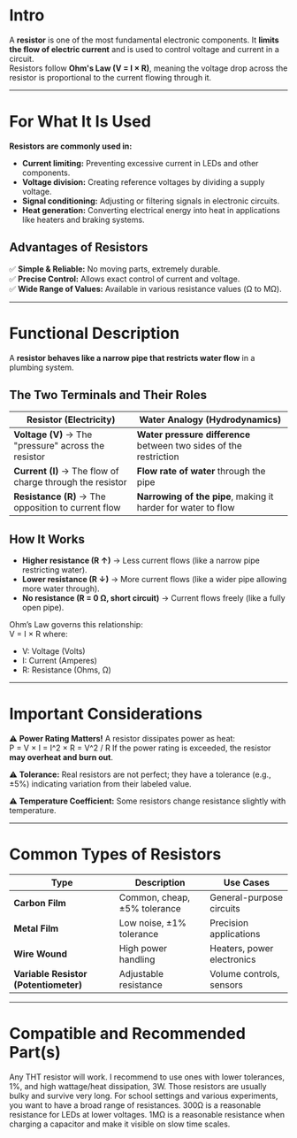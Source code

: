 # Intro  
A **resistor** is one of the most fundamental electronic components. It **limits the flow of electric current** and is used to control voltage and current in a circuit.  
Resistors follow **Ohm's Law (V = I × R)**, meaning the voltage drop across the resistor is proportional to the current flowing through it.  

---

# For What It Is Used  
**Resistors are commonly used in:**  
- **Current limiting:** Preventing excessive current in LEDs and other components.  
- **Voltage division:** Creating reference voltages by dividing a supply voltage.  
- **Signal conditioning:** Adjusting or filtering signals in electronic circuits.  
- **Heat generation:** Converting electrical energy into heat in applications like heaters and braking systems.  

## Advantages of Resistors  
✅ **Simple & Reliable:** No moving parts, extremely durable.  
✅ **Precise Control:** Allows exact control of current and voltage.  
✅ **Wide Range of Values:** Available in various resistance values (Ω to MΩ).  

---

# Functional Description  

A **resistor behaves like a narrow pipe that restricts water flow** in a plumbing system.  

## The Two Terminals and Their Roles  

| **Resistor (Electricity)** | **Water Analogy (Hydrodynamics)** |
|---------------------------|----------------------------------|
| **Voltage (V)** → The "pressure" across the resistor | **Water pressure difference** between two sides of the restriction |
| **Current (I)** → The flow of charge through the resistor | **Flow rate of water** through the pipe |
| **Resistance (R)** → The opposition to current flow | **Narrowing of the pipe**, making it harder for water to flow |

## How It Works  
- **Higher resistance (R ↑)** → Less current flows (like a narrow pipe restricting water).  
- **Lower resistance (R ↓)** → More current flows (like a wider pipe allowing more water through).  
- **No resistance (R = 0 Ω, short circuit)** → Current flows freely (like a fully open pipe).  

Ohm’s Law governs this relationship:  
V = I × R
where:  
- V: Voltage (Volts)  
- I: Current (Amperes)  
- R: Resistance (Ohms, Ω)  

---

# Important Considerations  

⚠️ **Power Rating Matters!** A resistor dissipates power as heat:  
P = V × I = I^2 × R = V^2 / R
If the power rating is exceeded, the resistor **may overheat and burn out**.  

⚠️ **Tolerance:** Real resistors are not perfect; they have a tolerance (e.g., ±5%) indicating variation from their labeled value.  

⚠️ **Temperature Coefficient:** Some resistors change resistance slightly with temperature.  

---

# Common Types of Resistors  

| **Type** | **Description** | **Use Cases** |
|----------|---------------|---------------|
| **Carbon Film** | Common, cheap, ±5% tolerance | General-purpose circuits |
| **Metal Film** | Low noise, ±1% tolerance | Precision applications |
| **Wire Wound** | High power handling | Heaters, power electronics |
| **Variable Resistor (Potentiometer)** | Adjustable resistance | Volume controls, sensors |

---

# Compatible and Recommended Part(s)  
Any THT resistor will work. I recommend to use ones with lower tolerances, 1%, and high wattage/heat dissipation, 3W. Those resistors are usually bulky and survive very long.
For school settings and various experiments, you want to have a broad range of resistances. 300Ω is a reasonable resistance for LEDs at lower voltages. 1MΩ is a reasonable resistance when charging a capacitor and make it visible on slow time scales.
